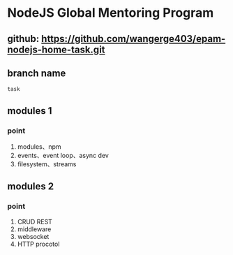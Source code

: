 # NodeJS Global Mentoring Program
## github: https://github.com/wangerge403/epam-nodejs-home-task.git

## branch name
`task`
## modules 1
### point
1. modules、npm
2. events、event loop、async dev
3. filesystem、streams

## modules 2

### point
1. CRUD REST
2. middleware
3. websocket
4. HTTP procotol